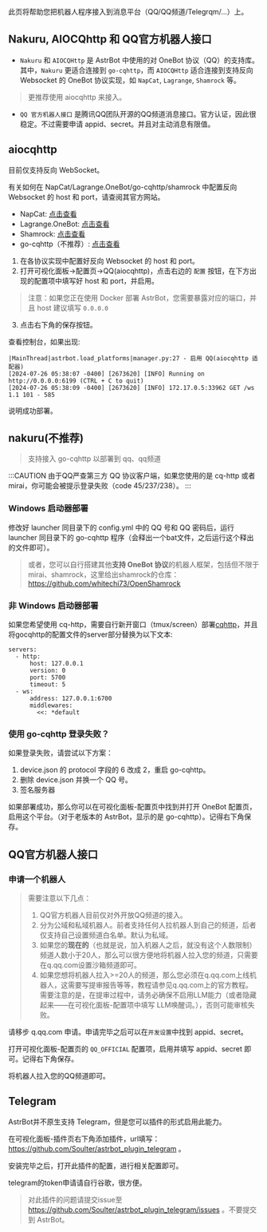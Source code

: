 此页将帮助您把机器人程序接入到消息平台（QQ/QQ频道/Telegrqm/...）上。

## Nakuru, AIOCQhttp 和 QQ官方机器人接口

- `Nakuru` 和 `AIOCQHttp` 是 AstrBot 中使用的对 OneBot 协议（QQ）的支持库。其中，`Nakuru` 更适合连接到 `go-cqhttp`，而 `AIOCQHttp` 适合连接到支持反向 Websocket 的 OneBot 协议实现，如 `NapCat`, `Lagrange`, `Shamrock` 等。

> 更推荐使用 aiocqhttp 来接入。

- `QQ 官方机器人接口` 是腾讯QQ团队开源的QQ频道消息接口。官方认证，因此很稳定。不过需要申请 appid、secret。并且对主动消息有限值。

## aiocqhttp

目前仅支持反向 WebSocket。

有关如何在 NapCat/Lagrange.OneBot/go-cqhttp/shamrock 中配置反向 Websocket 的 host 和 port，请查阅其官方网站。

- NapCat: [点击查看](https://napneko.github.io/zh-CN/guide/getting-started)
- Lagrange.OneBot: [点击查看](https://lagrangedev.github.io/Lagrange.Doc/Lagrange.OneBot/Config/#%E9%85%8D%E7%BD%AE%E6%96%87%E4%BB%B6)
- Shamrock: [点击查看](https://whitechi73.github.io/OpenShamrock/guide/configuration.html#%E9%85%8D%E7%BD%AE%E6%96%87%E4%BB%B6)
- go-cqhttp（不推荐）: [点击查看](https://docs.go-cqhttp.org/guide/config.html#%E9%85%8D%E7%BD%AE%E4%BF%A1%E6%81%AF)

1. 在各协议实现中配置好反向 Websocket 的 host 和 port。
2. 打开可视化面板->配置页->QQ(aiocqhttp)，点击右边的 `配置` 按钮，在下方出现的配置项中填写好 host 和 port，并启用。
  > 注意：如果您正在使用 Docker 部署 AstrBot，您需要暴露对应的端口，并且 host 建议填写 `0.0.0.0`
3. 点击右下角的保存按钮。

查看控制台，如果出现: 

```
|MainThread|astrbot.load_platforms|manager.py:27 - 启用 QQ(aiocqhttp 适配器)
[2024-07-26 05:38:07 -0400] [2673620] [INFO] Running on http://0.0.0.0:6199 (CTRL + C to quit)
[2024-07-26 05:38:09 -0400] [2673620] [INFO] 172.17.0.5:33962 GET /ws 1.1 101 - 585
```

说明成功部署。

## nakuru(不推荐)

> 支持接入 go-cqhttp 以部署到 qq、qq频道

:::CAUTION
由于QQ严查第三方 QQ 协议客户端，如果您使用的是 cq-http 或者 mirai，你可能会被提示登录失败（code 45/237/238）。
:::

### Windows 启动器部署
修改好 launcher 同目录下的 config.yml 中的 QQ 号和 QQ 密码后，运行 launcher 同目录下的 go-cqhttp 程序（会释出一个bat文件，之后运行这个释出的文件即可）。

> 或者，您可以自行搭建其他**支持 OneBot 协议**的机器人框架，包括但不限于 mirai、shamrock，这里给出shamrock的仓库：https://github.com/whitechi73/OpenShamrock

### 非 Windows 启动器部署
如果您希望使用 cq-http，需要自行新开窗口（tmux/screen）部署[cqhttp](https://github.com/Mrs4s/go-cqhttp/releases/latest)，并且将gocqhttp的配置文件的server部分替换为以下文本:
```
servers:
  - http:
      host: 127.0.0.1
      version: 0
      port: 5700
      timeout: 5
  - ws:
      address: 127.0.0.1:6700
      middlewares:
        <<: *default
```

### 使用 go-cqhttp 登录失败？
如果登录失败，请尝试以下方案：

1. device.json 的 protocol 字段的 6 改成 2，重启 go-cqhttp。
2. 删除 device.json 并换一个 QQ 号。
3. 签名服务器

如果部署成功，那么你可以在可视化面板-配置页中找到并打开 OneBot 配置页，启用这个平台。（对于老版本的 AstrBot，显示的是 go-cqhttp）。记得右下角保存。

## QQ官方机器人接口

### 申请一个机器人

> 需要注意以下几点：
> 1. QQ官方机器人目前仅对外开放QQ频道的接入。
> 2. 分为公域和私域机器人。前者支持任何人拉机器人到自己的频道，后者仅支持自己设置频道白名单。默认为私域。
> 3. 如果您的**现在的**（也就是说，加入机器人之后，就没有这个人数限制）频道人数小于20人，那么可以很方便地将机器人拉入您的频道，只需要在q.qq.com设置沙箱频道即可。
> 4. 如果您想将机器人拉入>=20人的频道，那么您必须在q.qq.com上线机器人，这需要写提审报告等等，教程请参见q.qq.com上的官方教程。需要注意的是，在提审过程中，请务必确保不启用LLM能力（或者隐藏起来——在可视化面板-配置项中填写 LLM唤醒词。），否则可能审核失败。

请移步 q.qq.com 申请。申请完毕之后可以在`开发设置`中找到 appid、secret。

打开可视化面板-配置页的 `QQ_OFFICIAL` 配置项，启用并填写 appid、secret 即可。记得右下角保存。

将机器人拉入您的QQ频道即可。

## Telegram

AstrBot并不原生支持 Telegram，但是您可以插件的形式启用此能力。

在可视化面板-插件页右下角添加插件，url填写：https://github.com/Soulter/astrbot_plugin_telegram 。

安装完毕之后，打开此插件的配置，进行相关配置即可。

telegram的token申请请自行谷歌，很方便。

> 对此插件的问题请提交issue至 https://github.com/Soulter/astrbot_plugin_telegram/issues 。不要提交到 AstrBot。
